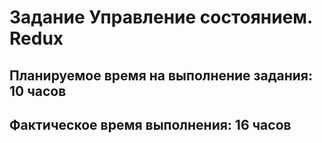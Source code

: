 
# Задание Управление состоянием. Redux

## Планируемое время на выполнение задания: 10 часов
## Фактическое время выполнения: 16 часов
